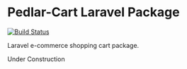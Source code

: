Pedlar-Cart Laravel Package
===============

[![Build Status](https://travis-ci.org/BobKingstone/Pedlar-Cart.svg?branch=master)](https://travis-ci.org/BobKingstone/Pedlar-Cart)

Laravel e-commerce shopping cart package.

Under Construction